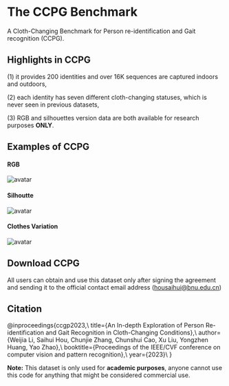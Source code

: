 # The CCPG Benchmark

A Cloth-Changing Benchmark for Person re-identification and Gait recognition (CCPG).

## Highlights in CCPG

(1) it provides 200 identities and over 16K sequences are captured indoors and outdoors,

(2) each identity has seven different cloth-changing statuses, which is never seen in previous datasets,

(3) RGB and silhouettes version data are both available for research purposes **ONLY**.

## Examples of CCPG

#### RGB
![avatar]("assets/all_v2.jpg")

#### Silhoutte
![avatar]("./assets/all.png")

#### Clothes Variation
![avatar]("./assets/cloth-changing-v4.jpg")

## Download CCPG
All users can obtain and use this dataset only after signing the agreement and sending it to the official contact email address (housaihui@bnu.edu.cn)


## Citation
@inproceedings{ccgp2023,\\
  title={An In-depth Exploration of Person Re-identification and Gait Recognition in Cloth-Changing Conditions},\\
  author={Weijia Li, Saihui Hou, Chunjie Zhang, Chunshui Cao, Xu Liu, Yongzhen Huang, Yao Zhao},\\
  booktitle={Proceedings of the IEEE/CVF conference on computer vision and pattern recognition},\\
  year={2023}\\
}

**Note:**
This dataset is only used for **academic purposes**, anyone cannot use this code for anything that might be considered commercial use.



